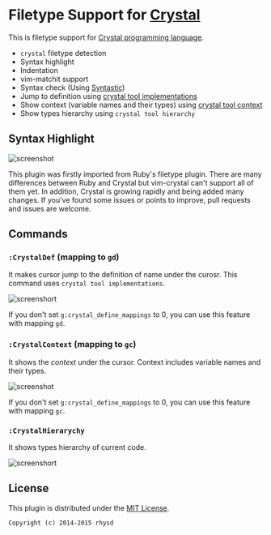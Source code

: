 Filetype Support for [Crystal](http://crystal-lang.org/)
========================================================

This is filetype support for [Crystal programming language](http://crystal-lang.org/).

- `crystal` filetype detection
- Syntax highlight
- Indentation
- vim-matchit support
- Syntax check (Using [Syntastic](https://github.com/scrooloose/syntastic))
- Jump to definition using [crystal tool implementations](http://crystal-lang.org/2015/09/05/tools.html)
- Show context (variable names and their types) using [crystal tool context](http://crystal-lang.org/2015/09/05/tools.html)
- Show types hierarchy using `crystal tool hierarchy`

## Syntax Highlight

![screenshot](https://raw.githubusercontent.com/rhysd/ss/master/vim-crystal/highlight1.png)

This plugin was firstly imported from Ruby's filetype plugin.  There are many differences between Ruby and Crystal but vim-crystal can't support all of them yet.  In addition, Crystal is growing rapidly and being added many changes.  If you've found some issues or points to improve, pull requests and issues are welcome.

## Commands

### `:CrystalDef` (mapping to `gd`)

It makes cursor jump to the definition of name under the curosr.  This command uses `crystal tool implementations`.

![screenshort](https://raw.githubusercontent.com/rhysd/ss/master/vim-crystal/jump-to-definition.gif)

If you don't set `g:crystal_define_mappings` to 0, you can use this feature with mapping `gd`.

### `:CrystalContext` (mapping to `gc`)

It shows the _context_ under the cursor. Context includes variable names and their types.

![screenshot](https://raw.githubusercontent.com/rhysd/ss/master/vim-crystal/show-context.gif)

If you don't set `g:crystal_define_mappings` to 0, you can use this feature with mapping `gc`.

### `:CrystalHierarychy`

It shows types hierarchy of current code.

![screenshort](https://raw.githubusercontent.com/rhysd/ss/master/vim-crystal/show-hierarchy.gif)

## License

This plugin is distributed under the [MIT License](http://opensource.org/licenses/MIT).

    Copyright (c) 2014-2015 rhysd
